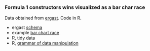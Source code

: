 ### Formula 1 constructors wins visualized as a bar char race

Data obtained from [ergast](http://ergast.com/mrd/). Code in R.

* ergast [schema](http://ergast.com/schemas/f1db_schema.txt)
* example [bar chart race](https://github.com/stevejburr/Bar-Chart-Race/blob/master/Final.R)
* R, [tidy data](https://www.jstatsoft.org/article/view/v059i10)
* R, [grammar of data manipulation](https://dplyr.tidyverse.org/)
